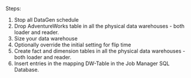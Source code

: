 Steps:
1. Stop all DataGen schedule
2. Drop AdventureWorks table in all the physical data warehouses - both loader and reader.
3. Size your data warehouse
4. Optionally override the initial setting for flip time
5. Create fact and dimension tables in all the physical data warehouses - both loader and reader.
6. Insert entries in the mapping DW-Table in the Job Manager SQL Database.